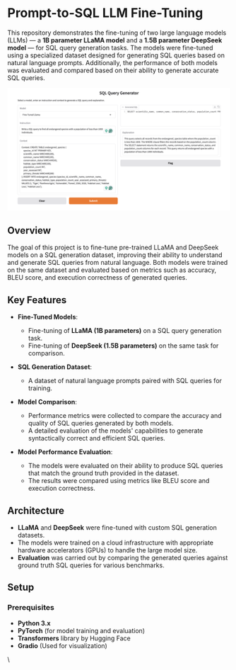 # Prompt-to-SQL LLM Fine-Tuning

This repository demonstrates the fine-tuning of two large language models (LLMs) — a **1B parameter LLaMA model** and a **1.5B parameter DeepSeek model** — for SQL query generation tasks. The models were fine-tuned using a specialized dataset designed for generating SQL queries based on natural language prompts. Additionally, the performance of both models was evaluated and compared based on their ability to generate accurate SQL queries.

![LLM Prompt to SQL generation](./assets/output.png)

## Overview

The goal of this project is to fine-tune pre-trained LLaMA and DeepSeek models on a SQL generation dataset, improving their ability to understand and generate SQL queries from natural language. Both models were trained on the same dataset and evaluated based on metrics such as accuracy, BLEU score, and execution correctness of generated queries.

## Key Features

- **Fine-Tuned Models**: 
  - Fine-tuning of **LLaMA (1B parameters)** on a SQL query generation task.
  - Fine-tuning of **DeepSeek (1.5B parameters)** on the same task for comparison.
  
- **SQL Generation Dataset**: 
  - A dataset of natural language prompts paired with SQL queries for training.
  
- **Model Comparison**: 
  - Performance metrics were collected to compare the accuracy and quality of SQL queries generated by both models.
  - A detailed evaluation of the models' capabilities to generate syntactically correct and efficient SQL queries.

- **Model Performance Evaluation**:
  - The models were evaluated on their ability to produce SQL queries that match the ground truth provided in the dataset.
  - The results were compared using metrics like BLEU score and execution correctness.

## Architecture

- **LLaMA** and **DeepSeek** were fine-tuned with custom SQL generation datasets.
- The models were trained on a cloud infrastructure with appropriate hardware accelerators (GPUs) to handle the large model size.
- **Evaluation** was carried out by comparing the generated queries against ground truth SQL queries for various benchmarks.

## Setup

### Prerequisites

- **Python 3.x**
- **PyTorch** (for model training and evaluation)
- **Transformers** library by Hugging Face
- **Gradio** (Used for visualization)

\
